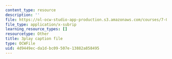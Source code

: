 ```yaml
---
content_type: resource
description: ''
file: https://ol-ocw-studio-app-production.s3.amazonaws.com/courses/7-01sc-fundamentals-of-biology-fall-2011/4d9449ecda1dbc09507e13882a858495_PzY0MWEEE6U.srt
file_type: application/x-subrip
learning_resource_types: []
resourcetype: Other
title: 3play caption file
type: OCWFile
uid: 4d9449ec-da1d-bc09-507e-13882a858495
---
```

